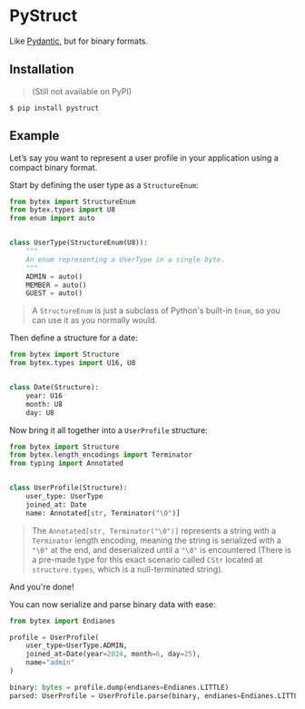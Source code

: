 # PyStruct

Like [Pydantic](https://github.com/pydantic/pydantic), but for binary formats.

## Installation

> (Still not available on PyPI)

```console
$ pip install pystruct
```

## Example

Let’s say you want to represent a user profile in your application using a compact binary format.

Start by defining the user type as a `StructureEnum`:

```python
from bytex import StructureEnum
from bytex.types import U8
from enum import auto


class UserType(StructureEnum(U8)):
    """
    An enum representing a UserType in a single byte.
    """
    ADMIN = auto()
    MEMBER = auto()
    GUEST = auto()
```

> A `StructureEnum` is just a subclass of Python's built-in `Enum`, so you can use it as you normally would.

Then define a structure for a date:

```python
from bytex import Structure
from bytex.types import U16, U8


class Date(Structure):
    year: U16
    month: U8
    day: U8
```

Now bring it all together into a `UserProfile` structure:

```python
from bytex import Structure
from bytex.length_encodings import Terminator
from typing import Annotated


class UserProfile(Structure):
    user_type: UserType
    joined_at: Date
    name: Annotated[str, Terminator("\0")]
```

> The `Annotated[str, Terminator("\0")]` represents a string with a `Terminator` length encoding, meaning the string is serialized with a `"\0"` at the end, and deserialized until a `"\0"` is encountered (There is a pre-made type for this exact scenario called `CStr` located at `structure.types`, which is a null-terminated string).

And you're done!

You can now serialize and parse binary data with ease:

```python
from bytex import Endianes

profile = UserProfile(
    user_type=UserType.ADMIN,
    joined_at=Date(year=2024, month=6, day=25),
    name="admin"
)

binary: bytes = profile.dump(endianes=Endianes.LITTLE)
parsed: UserProfile = UserProfile.parse(binary, endianes=Endianes.LITTLE)
```
